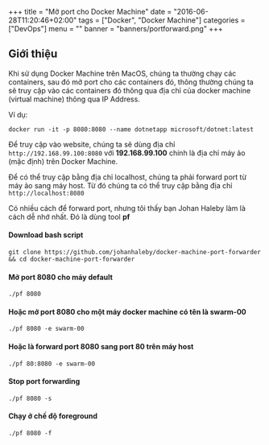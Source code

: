 +++
title = "Mở port cho Docker Machine"
date = "2016-06-28T11:20:46+02:00"
tags = ["Docker", "Docker Machine"]
categories = ["DevOps"]
menu = ""
banner = "banners/portforward.png"
+++

## Giới thiệu

Khi sử dụng Docker Machine trên MacOS, chúng ta thường chạy các containers, sau đó mở port cho các containers đó, thông thường chúng ta sẽ truy cập vào các containers đó thông qua địa chỉ của docker machine (virtual machine) thông qua IP Address.

Ví dụ: 
```
docker run -it -p 8080:8080 --name dotnetapp microsoft/dotnet:latest
```

Để truy cập vào website, chúng ta sẽ dùng địa chỉ ```http://192.168.99.100:8080``` với **192.168.99.100** chính là địa chỉ máy ảo (mặc định) trên Docker Machine.

Để có thể truy cập bằng địa chỉ localhost, chúng ta phải forward port từ máy ảo sang máy host. Từ đó chúng ta có thể truy cập bằng địa chỉ ```http://localhost:8080```

Có nhiều cách để forward port, nhưng tôi thấy bạn Johan Haleby làm là cách dễ nhớ nhất. Đó là dùng tool **pf**

#### Download bash script
```
git clone https://github.com/johanhaleby/docker-machine-port-forwarder && cd docker-machine-port-forwarder
```

#### Mở port 8080 cho máy default
```
./pf 8080
```

#### Hoặc mở port 8080 cho một máy docker machine có tên là **swarm-00**
```
./pf 8080 -e swarm-00
```

#### Hoặc là forward port 8080 sang port 80 trên máy host
```
./pf 80:8080 -e swarm-00
```

#### Stop port forwarding
```
./pf 8080 -s
```

#### Chạy ở chế độ foreground
```
./pf 8080 -f
```